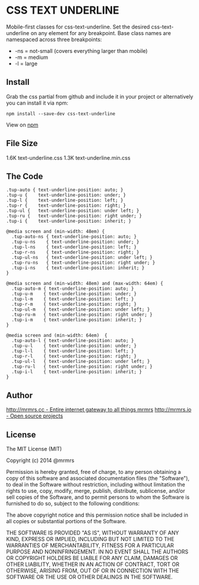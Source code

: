 # CSS TEXT UNDERLINE

  Mobile-first classes for css-text-underline.
  Set the desired css-text-underline on any element for any breakpoint.
  Base class names are namespaced across three breakpoints:

*  -ns = not-small (covers everything larger than mobile)
*  -m  = medium
*  -l  = large

## Install
Grab the css partial from github and include it in your project or alternatively
you can install it via npm:
```
npm install --save-dev css-text-underline
```
View on [npm](https://www.npmjs.org/package/css-text-underline)


## File Size

1.6K text-underline.css
1.3K text-underline.min.css

## The Code
```
.tup-auto { text-underline-position: auto; }
.tup-u {    text-underline-position: under; }
.tup-l {    text-underline-position: left; }
.tup-r {    text-underline-position: right; }
.tup-ul {   text-underline-position: under left; }
.tup-ru {   text-underline-position: right under; }
.tup-i {    text-underline-position: inherit; }

@media screen and (min-width: 48em) {
  .tup-auto-ns { text-underline-position: auto; }
  .tup-u-ns    { text-underline-position: under; }
  .tup-l-ns    { text-underline-position: left; }
  .tup-r-ns    { text-underline-position: right; }
  .tup-ul-ns   { text-underline-position: under left; }
  .tup-ru-ns   { text-underline-position: right under; }
  .tup-i-ns    { text-underline-position: inherit; }
}

@media screen and (min-width: 48em) and (max-width: 64em) {
  .tup-auto-m { text-underline-position: auto; }
  .tup-u-m    { text-underline-position: under; }
  .tup-l-m    { text-underline-position: left; }
  .tup-r-m    { text-underline-position: right; }
  .tup-ul-m   { text-underline-position: under left; }
  .tup-ru-m   { text-underline-position: right under; }
  .tup-i-m    { text-underline-position: inherit; }
}

@media screen and (min-width: 64em)  {
  .tup-auto-l { text-underline-position: auto; }
  .tup-u-l    { text-underline-position: under; }
  .tup-l-l    { text-underline-position: left; }
  .tup-r-l    { text-underline-position: right; }
  .tup-ul-l   { text-underline-position: under left; }
  .tup-ru-l   { text-underline-position: right under; }
  .tup-i-l    { text-underline-position: inherit; }
}

```

## Author

[http://mrmrs.cc - Entire internet gateway to all things mrmrs](http://mrmrs.cc)
[http://mrmrs.io - Open source projects](http://mrmrs.io)

## License

The MIT License (MIT)

Copyright (c) 2014 @mrmrs

Permission is hereby granted, free of charge, to any person obtaining a copy
of this software and associated documentation files (the "Software"), to deal
in the Software without restriction, including without limitation the rights
to use, copy, modify, merge, publish, distribute, sublicense, and/or sell
copies of the Software, and to permit persons to whom the Software is
furnished to do so, subject to the following conditions:

The above copyright notice and this permission notice shall be included in
all copies or substantial portions of the Software.

THE SOFTWARE IS PROVIDED "AS IS", WITHOUT WARRANTY OF ANY KIND, EXPRESS OR
IMPLIED, INCLUDING BUT NOT LIMITED TO THE WARRANTIES OF MERCHANTABILITY,
FITNESS FOR A PARTICULAR PURPOSE AND NONINFRINGEMENT. IN NO EVENT SHALL THE
AUTHORS OR COPYRIGHT HOLDERS BE LIABLE FOR ANY CLAIM, DAMAGES OR OTHER
LIABILITY, WHETHER IN AN ACTION OF CONTRACT, TORT OR OTHERWISE, ARISING FROM,
OUT OF OR IN CONNECTION WITH THE SOFTWARE OR THE USE OR OTHER DEALINGS IN
THE SOFTWARE.

